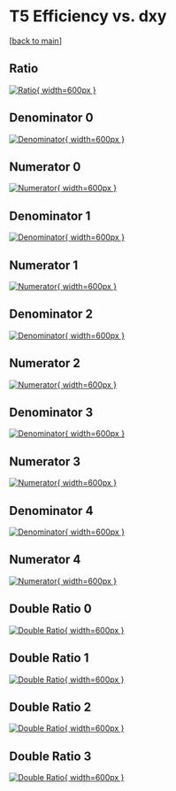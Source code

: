 # T5 Efficiency vs. dxy

[[back to main](./)]



## Ratio

[![Ratio](../mtv/var/T5_vtr_11_1_eff_dxy.png){ width=600px }](../mtv/var/T5_vtr_11_1_eff_dxy.pdf)

## Denominator 0

[![Denominator](../mtv/den/T5_vtr_11_1_eff_dxy_den0.png){ width=600px }](../mtv/den/T5_vtr_11_1_eff_dxy_den0.pdf)

## Numerator 0

[![Numerator](../mtv/num/T5_vtr_11_1_eff_dxy_num0.png){ width=600px }](../mtv/num/T5_vtr_11_1_eff_dxy_num0.pdf)

## Denominator 1

[![Denominator](../mtv/den/T5_vtr_11_1_eff_dxy_den1.png){ width=600px }](../mtv/den/T5_vtr_11_1_eff_dxy_den1.pdf)

## Numerator 1

[![Numerator](../mtv/num/T5_vtr_11_1_eff_dxy_num1.png){ width=600px }](../mtv/num/T5_vtr_11_1_eff_dxy_num1.pdf)

## Denominator 2

[![Denominator](../mtv/den/T5_vtr_11_1_eff_dxy_den2.png){ width=600px }](../mtv/den/T5_vtr_11_1_eff_dxy_den2.pdf)

## Numerator 2

[![Numerator](../mtv/num/T5_vtr_11_1_eff_dxy_num2.png){ width=600px }](../mtv/num/T5_vtr_11_1_eff_dxy_num2.pdf)

## Denominator 3

[![Denominator](../mtv/den/T5_vtr_11_1_eff_dxy_den3.png){ width=600px }](../mtv/den/T5_vtr_11_1_eff_dxy_den3.pdf)

## Numerator 3

[![Numerator](../mtv/num/T5_vtr_11_1_eff_dxy_num3.png){ width=600px }](../mtv/num/T5_vtr_11_1_eff_dxy_num3.pdf)

## Denominator 4

[![Denominator](../mtv/den/T5_vtr_11_1_eff_dxy_den4.png){ width=600px }](../mtv/den/T5_vtr_11_1_eff_dxy_den4.pdf)

## Numerator 4

[![Numerator](../mtv/num/T5_vtr_11_1_eff_dxy_num4.png){ width=600px }](../mtv/num/T5_vtr_11_1_eff_dxy_num4.pdf)

## Double Ratio 0

[![Double Ratio](../mtv/ratio/T5_vtr_11_1_eff_dxy_ratio0.png){ width=600px }](../mtv/ratio/T5_vtr_11_1_eff_dxy_ratio0.pdf)

## Double Ratio 1

[![Double Ratio](../mtv/ratio/T5_vtr_11_1_eff_dxy_ratio1.png){ width=600px }](../mtv/ratio/T5_vtr_11_1_eff_dxy_ratio1.pdf)

## Double Ratio 2

[![Double Ratio](../mtv/ratio/T5_vtr_11_1_eff_dxy_ratio2.png){ width=600px }](../mtv/ratio/T5_vtr_11_1_eff_dxy_ratio2.pdf)

## Double Ratio 3

[![Double Ratio](../mtv/ratio/T5_vtr_11_1_eff_dxy_ratio3.png){ width=600px }](../mtv/ratio/T5_vtr_11_1_eff_dxy_ratio3.pdf)

